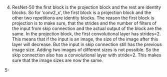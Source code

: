 4. ResNet-50 
the first block is the projection block and the rest are identity blocks. So for ‘conv2_x’, the first block is a projection block and the other two repetitions are identity blocks.
The reason the first block is projection is to make sure, that the strides and the number of filters of the input from skip connection and the actual output of the block are the same. In the projection block, the first convolutional layer has strides=2. This means that if the input is an image, the size of the image after this layer will decrease. But the input in skip connection still has the previous image size. Adding two images of different sizes is not possible. So the skip connection also has a convolutional layer with stride=2. This makes sure that the image sizes are now the same.

5-
